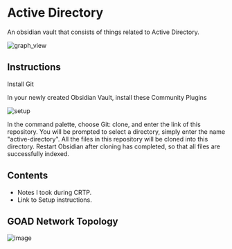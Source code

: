 # Active Directory
An obsidian vault that consists of things related to Active Directory.

![graph_view](https://github.com/user-attachments/assets/494f0ecd-b835-4318-9d4a-4b5f06255fbc)


## Instructions
Install Git

In your newly created Obsidian Vault, install these Community Plugins

![setup](https://github.com/user-attachments/assets/273da5a0-9c9e-4564-ace8-ac2aa3f682b9)

In the command palette, choose Git: clone, and enter the link of this repository. You will be prompted to select a directory, simply enter the name "active-directory". All the files in this repository will be cloned into this directory. Restart Obsidian after cloning has completed, so that all files are successfully indexed.

## Contents
- Notes I took during CRTP.
- Link to Setup instructions.

## GOAD Network Topology

![image](https://github.com/user-attachments/assets/37f292e0-f2d9-4b26-9b0c-61cdbce2f1b1)
